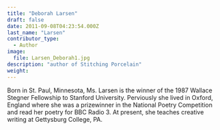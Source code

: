 ```yaml
---
title: "Deborah Larsen"
draft: false
date: 2011-09-08T04:23:54.000Z
last_name: "Larsen"
contributor_type:
  - Author
image:
  file: Larsen_Deborah1.jpg
description: "author of Stitching Porcelain"
weight:
---
```


Born in St. Paul, Minnesota, Ms. Larsen is the winner of the 1987 Wallace Stegner Fellowship to Stanford University. Perviously she lived in Oxford, England where she was a prizewinner in the National Poetry Competition and read her poetry for BBC Radio 3. At present, she teaches creative writing at Gettysburg College, PA.

